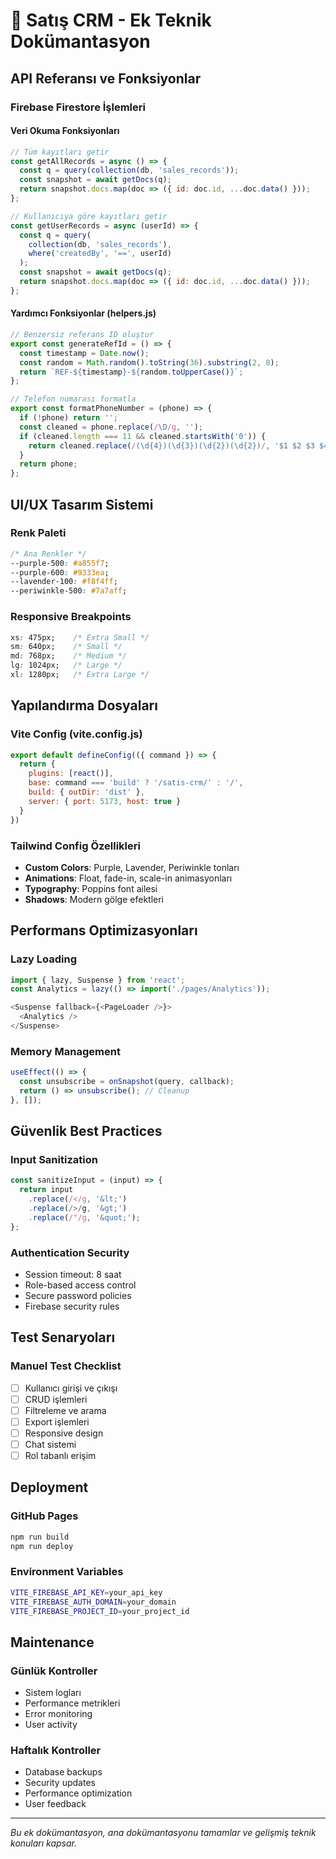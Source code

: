 # 🔌 Satış CRM - Ek Teknik Dokümantasyon

## API Referansı ve Fonksiyonlar

### Firebase Firestore İşlemleri

#### Veri Okuma Fonksiyonları
```javascript
// Tüm kayıtları getir
const getAllRecords = async () => {
  const q = query(collection(db, 'sales_records'));
  const snapshot = await getDocs(q);
  return snapshot.docs.map(doc => ({ id: doc.id, ...doc.data() }));
};

// Kullanıcıya göre kayıtları getir
const getUserRecords = async (userId) => {
  const q = query(
    collection(db, 'sales_records'),
    where('createdBy', '==', userId)
  );
  const snapshot = await getDocs(q);
  return snapshot.docs.map(doc => ({ id: doc.id, ...doc.data() }));
};
```

#### Yardımcı Fonksiyonlar (helpers.js)
```javascript
// Benzersiz referans ID oluştur
export const generateRefId = () => {
  const timestamp = Date.now();
  const random = Math.random().toString(36).substring(2, 8);
  return `REF-${timestamp}-${random.toUpperCase()}`;
};

// Telefon numarası formatla
export const formatPhoneNumber = (phone) => {
  if (!phone) return '';
  const cleaned = phone.replace(/\D/g, '');
  if (cleaned.length === 11 && cleaned.startsWith('0')) {
    return cleaned.replace(/(\d{4})(\d{3})(\d{2})(\d{2})/, '$1 $2 $3 $4');
  }
  return phone;
};
```

## UI/UX Tasarım Sistemi

### Renk Paleti
```css
/* Ana Renkler */
--purple-500: #a855f7;
--purple-600: #9333ea;
--lavender-100: #f8f4ff;
--periwinkle-500: #7a7aff;
```

### Responsive Breakpoints
```css
xs: 475px;    /* Extra Small */
sm: 640px;    /* Small */
md: 768px;    /* Medium */
lg: 1024px;   /* Large */
xl: 1280px;   /* Extra Large */
```

## Yapılandırma Dosyaları

### Vite Config (vite.config.js)
```javascript
export default defineConfig(({ command }) => {
  return {
    plugins: [react()],
    base: command === 'build' ? '/satis-crm/' : '/',
    build: { outDir: 'dist' },
    server: { port: 5173, host: true }
  }
})
```

### Tailwind Config Özellikleri
- **Custom Colors**: Purple, Lavender, Periwinkle tonları
- **Animations**: Float, fade-in, scale-in animasyonları
- **Typography**: Poppins font ailesi
- **Shadows**: Modern gölge efektleri

## Performans Optimizasyonları

### Lazy Loading
```javascript
import { lazy, Suspense } from 'react';
const Analytics = lazy(() => import('./pages/Analytics'));

<Suspense fallback={<PageLoader />}>
  <Analytics />
</Suspense>
```

### Memory Management
```javascript
useEffect(() => {
  const unsubscribe = onSnapshot(query, callback);
  return () => unsubscribe(); // Cleanup
}, []);
```

## Güvenlik Best Practices

### Input Sanitization
```javascript
const sanitizeInput = (input) => {
  return input
    .replace(/</g, '&lt;')
    .replace(/>/g, '&gt;')
    .replace(/"/g, '&quot;');
};
```

### Authentication Security
- Session timeout: 8 saat
- Role-based access control
- Secure password policies
- Firebase security rules

## Test Senaryoları

### Manuel Test Checklist
- [ ] Kullanıcı girişi ve çıkışı
- [ ] CRUD işlemleri
- [ ] Filtreleme ve arama
- [ ] Export işlemleri
- [ ] Responsive design
- [ ] Chat sistemi
- [ ] Rol tabanlı erişim

## Deployment

### GitHub Pages
```bash
npm run build
npm run deploy
```

### Environment Variables
```bash
VITE_FIREBASE_API_KEY=your_api_key
VITE_FIREBASE_AUTH_DOMAIN=your_domain
VITE_FIREBASE_PROJECT_ID=your_project_id
```

## Maintenance

### Günlük Kontroller
- Sistem logları
- Performance metrikleri
- Error monitoring
- User activity

### Haftalık Kontroller
- Database backups
- Security updates
- Performance optimization
- User feedback

---

*Bu ek dokümantasyon, ana dokümantasyonu tamamlar ve gelişmiş teknik konuları kapsar.* 